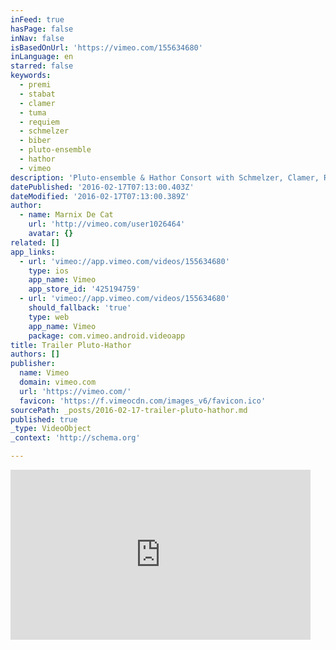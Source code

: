 ```yaml
---
inFeed: true
hasPage: false
inNav: false
isBasedOnUrl: 'https://vimeo.com/155634680'
inLanguage: en
starred: false
keywords:
  - premi
  - stabat
  - clamer
  - tuma
  - requiem
  - schmelzer
  - biber
  - pluto-ensemble
  - hathor
  - vimeo
description: 'Pluto-ensemble & Hathor Consort with Schmelzer, Clamer, Requiem - Biber and (première) Stabat Mater - Tuma.'
datePublished: '2016-02-17T07:13:00.403Z'
dateModified: '2016-02-17T07:13:00.389Z'
author:
  - name: Marnix De Cat
    url: 'http://vimeo.com/user1026464'
    avatar: {}
related: []
app_links:
  - url: 'vimeo://app.vimeo.com/videos/155634680'
    type: ios
    app_name: Vimeo
    app_store_id: '425194759'
  - url: 'vimeo://app.vimeo.com/videos/155634680'
    should_fallback: 'true'
    type: web
    app_name: Vimeo
    package: com.vimeo.android.videoapp
title: Trailer Pluto-Hathor
authors: []
publisher:
  name: Vimeo
  domain: vimeo.com
  url: 'https://vimeo.com/'
  favicon: 'https://f.vimeocdn.com/images_v6/favicon.ico'
sourcePath: _posts/2016-02-17-trailer-pluto-hathor.md
published: true
_type: VideoObject
_context: 'http://schema.org'

---
```

<iframe src="https://cdn.embedly.com/widgets/media.html?src=https%3A%2F%2Fplayer.vimeo.com%2Fvideo%2F155634680&amp;url=https%3A%2F%2Fvimeo.com%2F155634680&amp;image=http%3A%2F%2Fi.vimeocdn.com%2Fvideo%2F556445040_295x166.jpg&amp;key=b7d04c9b404c499eba89ee7072e1c4f7&amp;type=text%2Fhtml&amp;schema=vimeo" width="480" height="272" scrolling="no" frameborder="0" allowfullscreen="allowfullscreen" style=""></iframe>